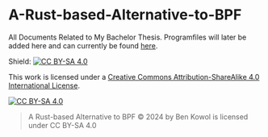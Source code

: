 # A-Rust-based-Alternative-to-BPF
All Documents Related to My Bachelor Thesis. 
Programfiles will later be added here and can currently be found [here](https://git.noc.ruhr-uni-bochum.de/kowolb99/anode).

Shield: [![CC BY-SA 4.0][cc-by-sa-shield]][cc-by-sa]

This work is licensed under a
[Creative Commons Attribution-ShareAlike 4.0 International License][cc-by-sa].

[![CC BY-SA 4.0][cc-by-sa-image]][cc-by-sa]

[cc-by-sa]: http://creativecommons.org/licenses/by-sa/4.0/
[cc-by-sa-image]: https://licensebuttons.net/l/by-sa/4.0/88x31.png
[cc-by-sa-shield]: https://img.shields.io/badge/License-CC%20BY--SA%204.0-lightgrey.svg

> A Rust-based Alternative to BPF © 2024 by Ben Kowol is licensed under CC BY-SA 4.0 
